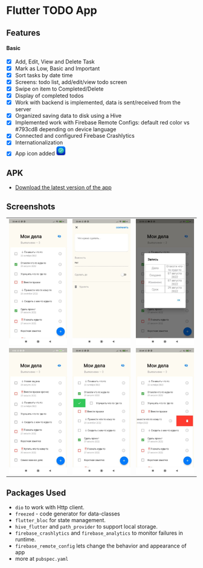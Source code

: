 # Flutter TODO App

## Features
#### Basic
- [x] Add, Edit, View and Delete Task
- [x] Mark as Low, Basic and Important
- [x] Sort tasks by date time
- [x] Screens: todo list, add/edit/view todo screen
- [x] Swipe on item to Completed/Delete   
- [x] Display of completed todos
- [x] Work with backend is implemented, data is sent/received from the server
- [x] Organized saving data to disk using a Hive
- [x] Implemented work with Firebase Remote Configs: default red color vs #793cd8 depending on device language
- [x] Connected and configured Firebase Crashlytics
- [x] Internationalization
- [x] App icon added <img src="https://github.com/olndl/todoapp/blob/develop/assets/icons/icon.png" width="25" />

## APK
- [Download the latest version of the app](https://disk.yandex.ru/d/jabwxSf1lZ4fMw)


## Screenshots
<div style="text-align: center">
  <table>
    <tr>
      <td style="text-align: center">
        <img src="https://github.com/olndl/todoapp/blob/develop/assets/screens/main_todos.jpeg" width="250" />
      </td>
      <td style="text-align: center">
        <img src="https://github.com/olndl/todoapp/blob/develop/assets/screens/add.jpeg" width="250" />
      </td>
       <td style="text-align: center">
        <img src="https://github.com/olndl/todoapp/blob/develop/assets/screens/view.jpeg" width="250" />
      </td>
    </tr>
   <tr>
    <td style="text-align: center">
        <img src="https://github.com/olndl/todoapp/blob/develop/assets/screens/open_view.jpeg" width="250" />
      </td>
      <td style="text-align: center">
        <img src="https://github.com/olndl/todoapp/blob/develop/assets/screens/complete.jpeg" width="250" />
      </td>
      <td style="text-align: center">
        <img src="https://github.com/olndl/todoapp/blob/develop/assets/screens/save_todo.jpeg" width="250" />
      </td>
    </tr>
  </table>
</div>

## Packages Used

- `dio` to work with Http client.
- `freezed` - code generator for data-classes
-  `flutter_bloc` for state management.
- `hive_flutter` and `path_provider` to support local storage.
- `firebase_crashlytics` and `firebase_analytics` to monitor failures in runtime.
- `firebase_remote_config` lets change the behavior and appearance of app
- more at `pubspec.yaml`


